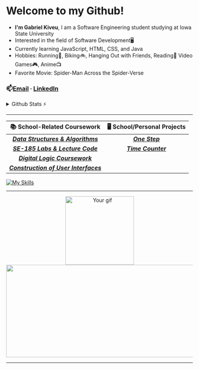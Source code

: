 # Welcome to my Github!
- **I'm Gabriel Kiveu**, I am a Software Engineering student studying at Iowa State University
- Interested in the field of Software Development🖥
- Currently learning JavaScript, HTML, CSS, and Java
- Hobbies: Running👟, Biking🚲, Hanging Out with Friends, Reading📓 Video Games🎮, Anime📺
- Favorite Movie: Spider-Man Across the Spider-Verse
### 📫[Email](mailto:gabek964@iastate.edu) ∙ [LinkedIn](https://www.linkedin.com/in/gabriel-kiveu) 

<details>
  <summary>Github Stats ⚡</summary>
  
[![Anurag's GitHub stats-Dark](https://github-readme-stats.vercel.app/api?username=gabek96&show_icons=true&theme=dracula#gh-dark-mode-only)](https://github.com/gabek96/github-readme-stats#gh-dark-mode-only)
  <a href="#">![Top Langs](https://github-readme-stats.vercel.app/api/top-langs/?username=gabek96&layout=compact&theme=blueberry&count_private=true&hide_border=true)</a>
</details>

_______

| 📚 **School-Related Coursework** |🖥 **School/Personal Projects** | 
| :------------------: | :-------------------: | 
| <a href="https://github.com/gabek96/COM-S-228"><b>***Data Structures & Algorithms***</b></a> | <a href ="https://github.com/gabek96/My-2D-Game"><b>***One Step***</b></a> 
| <a href="https://github.com/gabek96/SE-185">***SE-185 Labs & Lecture Code***</a> | <a href="https://github.com/gabek96/CPR-E-281-Final-Project">***Time Counter***</a> |
| <a href="https://github.com/gabek96/CPR-E-281">***Digital Logic Coursework***</a> |  
|<a href="https://github.com/gabek96/SE-319">***Construction of User Interfaces***</a>|


[![My Skills](https://skillicons.dev/icons?i=java,c,javascript,css,html,eclipse,git,idea,postman,vscode,&theme=dark)](https://skillicons.dev)


_______
<p align="center">
  <img src="https://img.wattpad.com/2e56674bf8cfe74588f3f7ffc3ac0fc2636697d9/68747470733a2f2f73332e616d617a6f6e6177732e636f6d2f776174747061642d6d656469612d736572766963652f53746f7279496d6167652f31536e79364b66454f4162426a773d3d2d313334303439343134312e313735633163383239353437333866623532323030303439343530352e676966?s=fit&w=720&h=720" alt="Your gif" height="185"/><img src="https://spotify-recently-played-readme.vercel.app/api?user=68u6usvjbxg0r5uiy0ujhcka8&count=3&width=500" height="250" width="670"/>  
</p>

 _______
